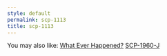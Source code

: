 ```yaml
---
style: default
permalink: scp-1113
title: scp-1113
---
```

You may also like:
[What Ever Happened?](http://scp-wiki.net/what-ever-happened)
[SCP-1960-J](http://scp-wiki.net/scp-1960-j)